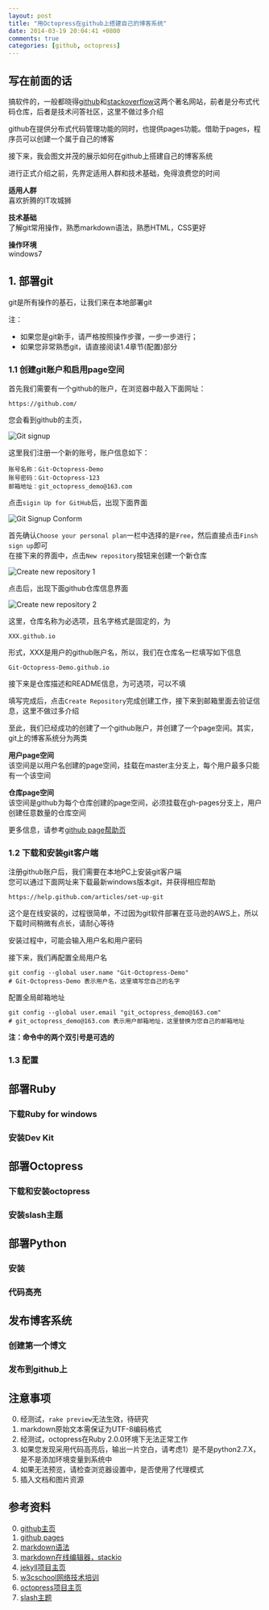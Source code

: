 ```yaml
---
layout: post
title: "用Octopress在github上搭建自己的博客系统"
date: 2014-03-19 20:04:41 +0800
comments: true
categories: [github, octopress]
---
```


##	写在前面的话
	
搞软件的，一般都晓得[github](https://github.com)和[stackoverflow](http://stackoverflow.com/)这两个著名网站，前者是分布式代码仓库，后者是技术问答社区，这里不做过多介绍

github在提供分布式代码管理功能的同时，也提供pages功能。借助于pages，程序员可以创建一个属于自己的博客

接下来，我会图文并茂的展示如何在github上搭建自己的博客系统


进行正式介绍之前，先界定适用人群和技术基础，免得浪费您的时间


**适用人群**   
喜欢折腾的IT攻城狮

**技术基础**   
了解git常用操作，熟悉markdown语法，熟悉HTML，CSS更好

**操作环境**   
windows7


##	1.	部署git

git是所有操作的基石，让我们来在本地部署git

注：  
*	如果您是git新手，请严格按照操作步骤，一步一步进行；  
*	如果您非常熟悉git，请直接阅读1.4章节(配置)部分

### 1.1  创建git账户和启用page空间

首先我们需要有一个github的账户，在浏览器中敲入下面网址：  

	https://github.com/

您会看到github的主页，

![Git signup](/images/2014/03/20/git_signup.jpg "Git Signup")

这里我们注册一个新的账号，账户信息如下：

	账号名称：Git-Octopress-Demo
	账号密码：Git-Octopress-123
	邮箱地址：git_octopress_demo@163.com

点击`sigin Up for GitHub`后，出现下面界面

![Git Signup Conform](/images/2014/03/20/git_signup_conform.jpg "Git Signup Conform")

首先确认`Choose your personal plan`一栏中选择的是`Free`，然后直接点击`Finsh sign up`即可  
在接下来的界面中，点击`New repository`按钮来创建一个新仓库  

![Create new repository 1](/images/2014/03/20/Create_new_repository_1.jpg "Create new repository 1")

点击后，出现下面github仓库信息界面

![Create new repository 2](/images/2014/03/20/Create_new_repository_2.jpg "Create new repository 2")

这里，仓库名称为必选项，且名字格式是固定的，为

	XXX.github.io

形式，XXX是用户的github账户名，所以，我们在仓库名一栏填写如下信息

	Git-Octopress-Demo.github.io

接下来是仓库描述和README信息，为可选项，可以不填  

填写完成后，点击`Create Repository`完成创建工作，接下来到邮箱里面去验证信息，这里不做过多介绍

至此，我们已经成功的创建了一个github账户，并创建了一个page空间。其实，git上的博客系统分为两类  

**用户page空间**  
该空间是以用户名创建的page空间，挂载在master主分支上，每个用户最多只能有一个该空间

**仓库page空间**  
该空间是github为每个仓库创建的page空间，必须挂载在gh-pages分支上，用户创建任意数量的仓库空间

更多信息，请参考[github page帮助页](https://help.github.com/articles/user-organization-and-project-pages)


### 1.2  下载和安装git客户端
注册github账户后，我们需要在本地PC上安装git客户端  
您可以通过下面网址来下载最新windows版本git，并获得相应帮助

	https://help.github.com/articles/set-up-git

这个是在线安装的，过程很简单，不过因为git软件部署在亚马逊的AWS上，所以下载时间稍微有点长，请耐心等待

安装过程中，可能会输入用户名和用户密码

接下来，我们再配置全局用户名

	git config --global user.name "Git-Octopress-Demo"
	# Git-Octopress-Demo 表示用户名，这里填写您自己的名字

配置全局邮箱地址

	git config --global user.email "git_octopress_demo@163.com"
	# git_octopress_demo@163.com 表示用户邮箱地址，这里替换为您自己的邮箱地址

**注：命令中的两个双引号是可选的**

### 1.3  配置

##	部署Ruby
### 下载Ruby for windows
### 安装Dev Kit

##	部署Octopress
### 下载和安装octopress
### 安装slash主题


##	部署Python
### 安装
### 代码高亮

##	发布博客系统
### 创建第一个博文
### 发布到github上


##	注意事项

0.	经测试，`rake preview`无法生效，待研究
0.	markdown原始文本需保证为UTF-8编码格式
0.	经测试，octopress在Ruby 2.0.0环境下无法正常工作
0.	如果您发现采用代码高亮后，输出一片空白，请考虑1）是不是python2.7.X，是不是添加环境变量到系统中
0.	如果无法预览，请检查浏览器设置中，是否使用了代理模式
0.	插入文档和图片资源


##	参考资料

0.	[github主页](https://github.com/)
0.	[github pages](http://pages.github.com/)
0.	[markdown语法](http://github.github.com/github-flavored-markdown/)
0.	[markdown在线编辑器，stackio](https://stackedit.io/)
0.	[jekyll项目主页](http://jekyllrb.com)
0.	[w3cschool网络技术培训](http://www.w3cschool.cn/)
0.	[octopress项目主页](http://octopress.org)
0.	[slash主题](http://zespia.tw/Octopress-Theme-Slash/index.html)
